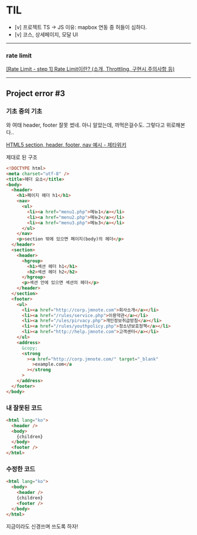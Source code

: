 # TIL

- [v] 프로젝트 TS → JS
  이유: mapbox 연동 중 허들이 심하다.
- [v] 코스, 상세페이지, 모달 UI

---

### rate limit

[[Rate Limit - step 1] Rate Limit이란? (소개, Throttling, 구현시 주의사항 등)](https://etloveguitar.tistory.com/126)

---

## Project error #3

### 기초 중의 기초

와 여태 header, footer 잘못 썼네. 아니 알았는데, 까먹은걸수도. 그렇다고 위로해본다..

[HTML5 section, header, footer, nav 예시 - 제타위키](https://zetawiki.com/wiki/HTML5_section,_header,_footer,_nav_예시)

제대로 된 구조

```html
<!DOCTYPE html>
<meta charset="utf-8" />
<title>헤더 요소</title>
<body>
  <header>
    <h1>페이지 헤더 h1</h1>
    <nav>
      <ul>
        <li><a href="menu1.php">메뉴1</a></li>
        <li><a href="menu2.php">메뉴2</a></li>
        <li><a href="menu3.php">메뉴3</a></li>
      </ul>
    </nav>
    <p>section 밖에 있으면 페이지(body)의 헤더</p>
  </header>
  <section>
    <header>
      <hgroup>
        <h1>섹션 헤더 h1</h1>
        <h2>섹션 헤더 h2</h2>
      </hgroup>
      <p>섹션 안에 있으면 섹션의 헤더</p>
    </header>
  </section>
  <footer>
    <ul>
      <li><a href="http://corp.jmnote.com">회사소개</a></li>
      <li><a href="/rules/service.php">이용약관</a></li>
      <li><a href="/ules/pirvacy.php">개인정보취급방침</a></li>
      <li><a href="/rules/youthpolicy.php">청소년보호정책</a></li>
      <li><a href="http://help.jmnote.com">고객센터</a></li>
    </ul>
    <address>
      &copy;
      <strong
        ><a href="http://corp.jmnote.com/" target="_blank"
          >example.com</a
        ></strong
      >
    </address>
  </footer>
</body>
```

### 내 잘못된 코드

```html
<html lang="ko">
  <header />
  <body>
    {children}
  </body>
  <footer />
</html>
```

### 수정한 코드

```html
<html lang="ko">
  <body>
    <header />
    {children}
    <footer />
  </body>
</html>
```

지금이라도 신경쓰며 쓰도록 하자!
